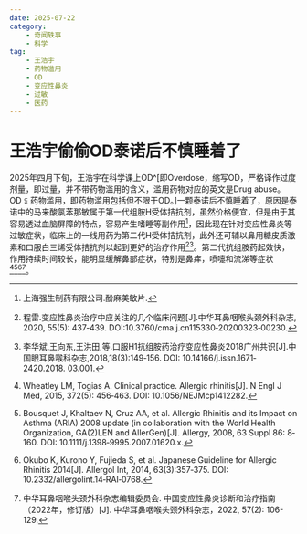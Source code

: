 ```yaml
---
date: 2025-07-22
category: 
    - 奇闻轶事
    - 科学
tag: 
    - 王浩宇
    - 药物滥用
    - OD
    - 变应性鼻炎
    - 过敏
    - 医药
---
```


# 王浩宇偷偷OD泰诺后不慎睡着了

2025年四月下旬，王浩宇在科学课上OD^[即Overdose，缩写OD，严格译作过度剂量，即过量，并不带药物滥用的含义，滥用药物对应的英文是Drug abuse。$\text{OD}\subsetneqq\text{药物滥用}$，即药物滥用包括但不限于OD。]一颗泰诺后不慎睡着了，原因是泰诺中的马来酸氯苯那敏属于第一代组胺H受体拮抗剂，虽然价格便宜，但是由于其容易透过血脑屏障的特点，容易产生嗜睡等副作用[^1]，因此现在针对变应性鼻炎等过敏症状，临床上的一线用药为第二代H受体拮抗剂，此外还可辅以鼻用糖皮质激素和口服白三烯受体拮抗剂以起到更好的治疗作用[^2][^3]。第二代抗组胺药起效快，作用持续时间较长，能明显缓解鼻部症状，特别是鼻痒，喷嚏和流涕等症状[^4][^5][^6][^7]。

[^1]: 上海强生制药有限公司.酚麻美敏片.
[^2]: 程雷.变应性鼻炎治疗中应关注的几个临床问题\[J\].中华耳鼻咽喉头颈外科杂志, 2020, 55(5): 437‐439. DOI:10.3760/cma.j.cn115330‐20200323‐00230.
[^3]: 李华斌,王向东,王洪田,等.口服H1抗组胺药治疗变应性鼻炎2018广州共识\[J\].中国眼耳鼻喉科杂志,2018,18(3):149‐156. DOI: 10.14166/j.issn.1671‐2420.2018. 03.001.
[^4]: Wheatley LM, Togias A. Clinical practice. Allergic rhinitis\[J\]. N Engl J Med, 2015, 372(5): 456‐463. DOI: 10.1056/NEJMcp1412282.
[^5]: Bousquet J, Khaltaev N, Cruz AA, et al. Allergic Rhinitis and its Impact on Asthma (ARIA) 2008 update (in collaboration with the World Health Organization, GA(2)LEN and AllerGen)\[J\]. Allergy, 2008, 63 Suppl 86: 8‐160. DOI: 10.1111/j.1398‐9995.2007.01620.x.
[^6]: Okubo K, Kurono Y, Fujieda S, et al. Japanese Guideline for Allergic Rhinitis 2014\[J\]. Allergol Int, 2014, 63(3):357‐375. DOI: 10.2332/allergolint.14‐RAI‐0768.
[^7]: 中华耳鼻咽喉头颈外科杂志编辑委员会. 中国变应性鼻炎诊断和治疗指南（2022年，修订版）\[J\]. 中华耳鼻咽喉头颈外科杂志，2022, 57(2): 106-129.
